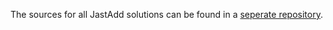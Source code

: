 The sources for all JastAdd solutions can be found in a [seperate repository](https://git-st.inf.tu-dresden.de/stgroup/ttc18live).

